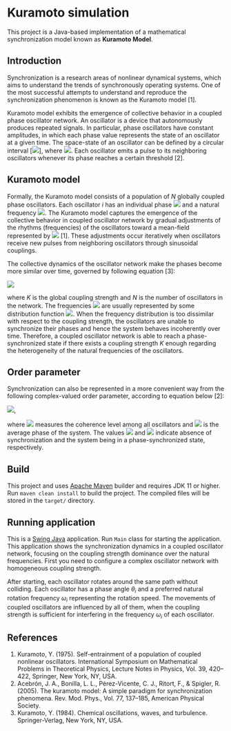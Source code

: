 # Kuramoto simulation

This project is a Java-based implementation of a mathematical synchronization model known as **Kuramoto Model**.

## Introduction

Synchronization is a research areas of nonlinear dynamical systems, which aims to understand the trends of synchronously operating systems. One of the most successful attempts to understand and reproduce the synchronization phenomenon is known as the Kuramoto model [1]. 

Kuramoto model exhibits the emergence of collective behavior in a coupled phase oscillator network. An oscillator is a device that autonomously produces repeated signals. In particular, phase oscillators have constant amplitudes, in which each phase value represents the state of an oscillator at a given time. The space-state of an oscillator can be defined by a circular interval [<img src="https://render.githubusercontent.com/render/math?math=0,2\pi">], where <img src="https://render.githubusercontent.com/render/math?math=0 = 2\pi">. Each oscillator emits a pulse to its neighboring oscillators whenever its phase reaches a certain threshold [2].

## Kuramoto model

Formally, the Kuramoto model consists of a population of *N* globally coupled phase oscillators. Each oscillator *i* has an individual phase <img src="https://render.githubusercontent.com/render/math?math=\theta_i"> and a natural frequency <img src="https://render.githubusercontent.com/render/math?math=\omega_i">. The Kuramoto model captures the emergence of the collective behavior in coupled oscillator network by gradual adjustments of the rhythms (frequencies) of the oscillators toward a mean-field represented by <img src="https://render.githubusercontent.com/render/math?math=\Omega"> [1]. These adjustments occur iteratively when oscillators receive new pulses from neighboring oscillators through sinusoidal couplings.

The collective dynamics of the oscillator network make the phases become more similar over time, governed by following equation [3]\:

<img src="https://render.githubusercontent.com/render/math?math=\frac{d\theta_i}{d_t} = \omega_i + \frac{K}{N} \sum_{j=1}^{N} \sin(\theta_j - \theta_i)">

where *K* is the global coupling strength and *N* is the number of oscillators in the network. The frequencies <img src="https://render.githubusercontent.com/render/math?math=\omega_i"> are usually represented by some distribution function <img src="https://render.githubusercontent.com/render/math?math=g(\omega)">. When the frequency distribution is too dissimilar with respect to the coupling strength, the oscillators are unable to synchronize their phases and hence the system behaves incoherently over time. Therefore, a coupled oscillator network is able to reach a phase-synchronized state if there exists a coupling strength *K* enough regarding the heterogeneity of the natural frequencies of the oscillators.

## Order parameter

Synchronization can also be represented in a more convenient way from the following complex-valued order parameter, according to equation below [2]:

<img src="https://render.githubusercontent.com/render/math?math=r e^{i\psi} = \frac{1}{N}\sum_{j=1}^{N}e^{i\theta_{j}}">,

where <img src="https://render.githubusercontent.com/render/math?math=0 \leq r(t) \leq 1"> measures the coherence level among all oscillators and <img src="https://render.githubusercontent.com/render/math?math=\psi(t)"> is the average phase of the system. The values <img src="https://render.githubusercontent.com/render/math?math=r(t) \approx 0"> and <img src="https://render.githubusercontent.com/render/math?math=r(t) \approx 1"> indicate absence of synchronization and the system being in a phase-synchronized state, respectively.

## Build

This project and uses [Apache Maven](https://maven.apache.org/) builder and requires JDK 11 or higher. Run `maven clean install` to build the project. The compiled files will be stored in the `target/` directory.

## Running application

This is a [Swing Java](https://en.wikipedia.org/wiki/Swing_\(Java\)) application. Run `Main` class for starting the application. This application shows the synchronization dynamics in a coupled oscillator network, focusing on the coupling strength dominance over the natural frequencies. First you need to configure a complex oscillator network with homogeneous coupling strength. 

After starting, each oscillator rotates around the same path without colliding. Each oscillator has a phase angle $\theta_i$ and a preferred natural rotation frequency $\omega_i$ representing the rotation speed. The movements of coupled oscillators are influenced by all of them, when the coupling strength is sufficient for interfering in the frequency $\omega_i$ of each oscillator.


## References
1. Kuramoto, Y. (1975). Self-entrainment of a population of coupled nonlinear oscillators. International Symposium on Mathematical Problems in Theoretical Physics, Lecture Notes in Physics, Vol. 39, 420–422, Springer, New York, NY, USA.
2. Acebrón, J. A., Bonilla, L. L., Pérez-Vicente, C. J., Ritort, F., & Spigler, R. (2005). The kuramoto model: A simple paradigm for synchronization phenomena. Rev. Mod. Phys., Vol. 77, 137–185, American Physical Society.
3. Kuramoto, Y. (1984). Chemical oscillations, waves, and turbulence. Springer-Verlag, New York, NY, USA.
